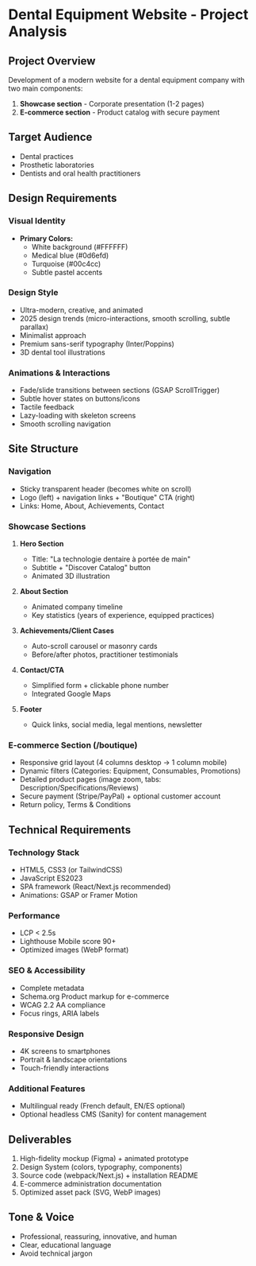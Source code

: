 # Dental Equipment Website - Project Analysis

## Project Overview
Development of a modern website for a dental equipment company with two main components:
1. **Showcase section** - Corporate presentation (1-2 pages)
2. **E-commerce section** - Product catalog with secure payment

## Target Audience
- Dental practices
- Prosthetic laboratories  
- Dentists and oral health practitioners

## Design Requirements

### Visual Identity
- **Primary Colors:**
  - White background (#FFFFFF)
  - Medical blue (#0d6efd)
  - Turquoise (#00c4cc)
  - Subtle pastel accents

### Design Style
- Ultra-modern, creative, and animated
- 2025 design trends (micro-interactions, smooth scrolling, subtle parallax)
- Minimalist approach
- Premium sans-serif typography (Inter/Poppins)
- 3D dental tool illustrations

### Animations & Interactions
- Fade/slide transitions between sections (GSAP ScrollTrigger)
- Subtle hover states on buttons/icons
- Tactile feedback
- Lazy-loading with skeleton screens
- Smooth scrolling navigation

## Site Structure

### Navigation
- Sticky transparent header (becomes white on scroll)
- Logo (left) + navigation links + "Boutique" CTA (right)
- Links: Home, About, Achievements, Contact

### Showcase Sections
1. **Hero Section**
   - Title: "La technologie dentaire à portée de main"
   - Subtitle + "Discover Catalog" button
   - Animated 3D illustration

2. **About Section**
   - Animated company timeline
   - Key statistics (years of experience, equipped practices)

3. **Achievements/Client Cases**
   - Auto-scroll carousel or masonry cards
   - Before/after photos, practitioner testimonials

4. **Contact/CTA**
   - Simplified form + clickable phone number
   - Integrated Google Maps

5. **Footer**
   - Quick links, social media, legal mentions, newsletter

### E-commerce Section (/boutique)
- Responsive grid layout (4 columns desktop → 1 column mobile)
- Dynamic filters (Categories: Equipment, Consumables, Promotions)
- Detailed product pages (image zoom, tabs: Description/Specifications/Reviews)
- Secure payment (Stripe/PayPal) + optional customer account
- Return policy, Terms & Conditions

## Technical Requirements

### Technology Stack
- HTML5, CSS3 (or TailwindCSS)
- JavaScript ES2023
- SPA framework (React/Next.js recommended)
- Animations: GSAP or Framer Motion

### Performance
- LCP < 2.5s
- Lighthouse Mobile score 90+
- Optimized images (WebP format)

### SEO & Accessibility
- Complete metadata
- Schema.org Product markup for e-commerce
- WCAG 2.2 AA compliance
- Focus rings, ARIA labels

### Responsive Design
- 4K screens to smartphones
- Portrait & landscape orientations
- Touch-friendly interactions

### Additional Features
- Multilingual ready (French default, EN/ES optional)
- Optional headless CMS (Sanity) for content management

## Deliverables
1. High-fidelity mockup (Figma) + animated prototype
2. Design System (colors, typography, components)
3. Source code (webpack/Next.js) + installation README
4. E-commerce administration documentation
5. Optimized asset pack (SVG, WebP images)

## Tone & Voice
- Professional, reassuring, innovative, and human
- Clear, educational language
- Avoid technical jargon

